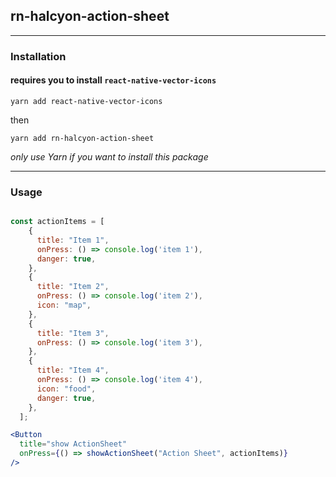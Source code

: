 ## rn-halcyon-action-sheet

---

### Installation

#### requires you to install `react-native-vector-icons`

`yarn add react-native-vector-icons`

then

```
yarn add rn-halcyon-action-sheet
```

*only use Yarn if you want to install this package*

---

### Usage

```jsx

const actionItems = [
    {
      title: "Item 1",
      onPress: () => console.log('item 1'),
      danger: true,
    },
    {
      title: "Item 2",
      onPress: () => console.log('item 2'),
      icon: "map",
    },
    {
      title: "Item 3",
      onPress: () => console.log('item 3'),
    },
    {
      title: "Item 4",
      onPress: () => console.log('item 4'),
      icon: "food",
      danger: true,
    },
  ];

<Button
  title="show ActionSheet"
  onPress={() => showActionSheet("Action Sheet", actionItems)}
/>
```

